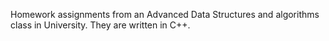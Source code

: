 Homework assignments from an Advanced Data Structures and algorithms class in University. They are written in C++.
